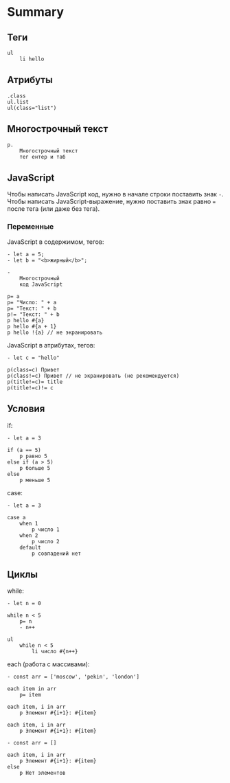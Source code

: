 # Summary

## Теги

    ul
        li hello

## Атрибуты

    .class
    ul.list
    ul(class="list")

## Многострочный текст

    p.
        Многострочный текст
        тег ентер и таб

## JavaScript
Чтобы написать JavaScript код, нужно в начале строки поставить знак `-`.  
Чтобы написать JavaScript-выражение, нужно поставить знак равно `=` после тега (или даже без тега).

### Переменные
JavaScript в содержимом, тегов:

    - let a = 5;
    - let b = "<b>жирный</b>";

    -
        Многострочный
        код JavaScript

    p= a
    p= "Число: " + a
    p= "Текст: " + b
    p!= "Текст: " + b
    p hello #{a}
    p hello #{a + 1}
    p hello !{a} // не экранировать

JavaScript в атрибутах, тегов:

    - let c = "hello"

    p(class=c) Привет
    p(class!=c) Привет // не экранировать (не рекомендуется)
    p(title!=c)= title
    p(title!=c)!= c

## Условия

if:

    - let a = 3

    if (a == 5)
        p равно 5
    else if (a > 5)
        p больше 5
    else
        p меньше 5

case:

    - let a = 3

    case a
        when 1
            p число 1
        when 2
            p число 2
        default
            p совпадений нет

## Циклы

while:

    - let n = 0

    while n < 5
        p= n
        - n++

    ul
        while n < 5
            li число #{n++}

each (работа с массивами):

    - const arr = ['moscow', 'pekin', 'london']

    each item in arr
        p= item
    
    each item, i in arr
        p Элемент #{i+1}: #{item}
    
    each item, i in arr
        p Элемент #{i+1}: #{item}
    
    - const arr = []

    each item, i in arr
        p Элемент #{i+1}: #{item}
    else
        p Нет элементов
